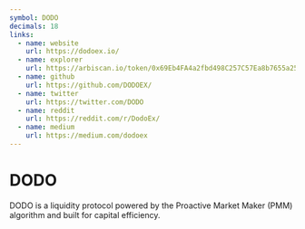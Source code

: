 ```yaml
---
symbol: DODO
decimals: 18
links:
  - name: website
    url: https://dodoex.io/
  - name: explorer
    url: https://arbiscan.io/token/0x69Eb4FA4a2fbd498C257C57Ea8b7655a2559A581
  - name: github
    url: https://github.com/DODOEX/
  - name: twitter
    url: https://twitter.com/DODO
  - name: reddit
    url: https://reddit.com/r/DodoEx/
  - name: medium
    url: https://medium.com/dodoex
---
```


# DODO

DODO is a liquidity protocol powered by the Proactive Market Maker (PMM) algorithm and built for capital efficiency.
